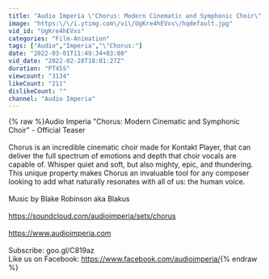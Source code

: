 ```yaml
---
title: "Audio Imperia \"Chorus: Modern Cinematic and Symphonic Choir\" - Official Teaser"
image: "https:\/\/i.ytimg.com\/vi\/UgKre4hEVxs\/hqdefault.jpg"
vid_id: "UgKre4hEVxs"
categories: "Film-Animation"
tags: ["Audio","Imperia","\"Chorus:"]
date: "2022-03-01T11:49:34+03:00"
vid_date: "2022-02-28T18:01:27Z"
duration: "PT45S"
viewcount: "3134"
likeCount: "211"
dislikeCount: ""
channel: "Audio Imperia"
---
```

{% raw %}Audio Imperia &quot;Chorus: Modern Cinematic and Symphonic Choir&quot; - Official Teaser<br /><br />Chorus is an incredible cinematic choir made for Kontakt Player, that can deliver the full spectrum of emotions and depth that choir vocals are capable of. Whisper quiet and soft, but also mighty, epic, and thundering. This unique property makes Chorus an invaluable tool for any composer looking to add what naturally resonates with all of us: the human voice.<br /><br />Music by Blake Robinson aka Blakus<br /><br /><a rel="nofollow" target="blank" href="https://soundcloud.com/audioimperia/sets/chorus">https://soundcloud.com/audioimperia/sets/chorus</a><br /><br /><a rel="nofollow" target="blank" href="https://www.audioimperia.com">https://www.audioimperia.com</a><br /><br />Subscribe: goo.gl/C819az<br />Like us on Facebook: <a rel="nofollow" target="blank" href="https://www.facebook.com/audioimperia/">https://www.facebook.com/audioimperia/</a>{% endraw %}
